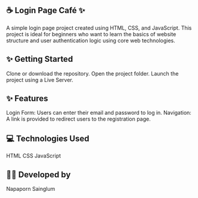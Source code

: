 
## ☕ Login Page Café ✨

A simple login page project created using HTML, CSS, and JavaScript.
This project is ideal for beginners who want to learn the basics of website structure and user authentication logic using core web technologies.

## ✨ Getting Started

Clone or download the repository.
Open the project folder.
Launch the project using a Live Server.

## ✨ Features

Login Form:
Users can enter their email and password to log in.
Navigation:
A link is provided to redirect users to the registration page.

## 💻 Technologies Used

HTML
CSS
JavaScript

## 👩‍💻 Developed by
Napaporn Sainglum


